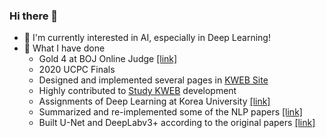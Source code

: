 ### Hi there 👋

<!--
**hijihyo/hijihyo** is a ✨ _special_ ✨ repository because its `README.md` (this file) appears on your GitHub profile.

Here are some ideas to get you started:

- 🔭 I’m currently working on ...
- 🌱 I’m currently learning ...
- 👯 I’m looking to collaborate on ...
- 🤔 I’m looking for help with ...
- 💬 Ask me about ...
- 📫 How to reach me: ...
- 😄 Pronouns: ...
- ⚡ Fun fact: ...
-->

- 🌱 I'm currently interested in AI, especially in Deep Learning!
- 🔮 What I have done
  - Gold 4 at BOJ Online Judge [[link]](https://www.acmicpc.net/user/hijihyo)
  - 2020 UCPC Finals
  - Designed and implemented several pages in [KWEB Site](https://kwebofficial.com/)
  - Highly contributed to [Study KWEB](https://study.kwebofficial.com/) development
  - Assignments of Deep Learning at Korea University [[link]](https://github.com/hijihyo/ku-deep-learning)
  - Summarized and re-implemented some of the NLP papers [[link]](https://github.com/hijihyo/papers-with-code)
  - Built U-Net and DeepLabv3+ according to the original papers [[link]](https://github.com/hijihyo/unofficial-models)
